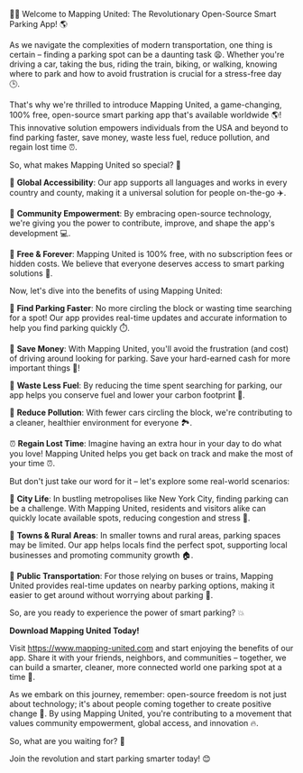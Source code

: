 🚗💥 Welcome to Mapping United: The Revolutionary Open-Source Smart Parking App! 🌎

As we navigate the complexities of modern transportation, one thing is certain – finding a parking spot can be a daunting task 😩. Whether you're driving a car, taking the bus, riding the train, biking, or walking, knowing where to park and how to avoid frustration is crucial for a stress-free day 🕒.

That's why we're thrilled to introduce Mapping United, a game-changing, 100% free, open-source smart parking app that's available worldwide 🌎! This innovative solution empowers individuals from the USA and beyond to find parking faster, save money, waste less fuel, reduce pollution, and regain lost time ⏰.

So, what makes Mapping United so special? 🤔

📍 **Global Accessibility**: Our app supports all languages and works in every country and county, making it a universal solution for people on-the-go ✈️.

🌟 **Community Empowerment**: By embracing open-source technology, we're giving you the power to contribute, improve, and shape the app's development 💻.

💸 **Free & Forever**: Mapping United is 100% free, with no subscription fees or hidden costs. We believe that everyone deserves access to smart parking solutions 🎉.

Now, let's dive into the benefits of using Mapping United:

📍 **Find Parking Faster**: No more circling the block or wasting time searching for a spot! Our app provides real-time updates and accurate information to help you find parking quickly ⏱️.

💸 **Save Money**: With Mapping United, you'll avoid the frustration (and cost) of driving around looking for parking. Save your hard-earned cash for more important things 💸!

🌟 **Waste Less Fuel**: By reducing the time spent searching for parking, our app helps you conserve fuel and lower your carbon footprint 🚀.

💪 **Reduce Pollution**: With fewer cars circling the block, we're contributing to a cleaner, healthier environment for everyone 🏞️.

⏰ **Regain Lost Time**: Imagine having an extra hour in your day to do what you love! Mapping United helps you get back on track and make the most of your time ⏰.

But don't just take our word for it – let's explore some real-world scenarios:

📍 **City Life**: In bustling metropolises like New York City, finding parking can be a challenge. With Mapping United, residents and visitors alike can quickly locate available spots, reducing congestion and stress 🚕.

🌳 **Towns & Rural Areas**: In smaller towns and rural areas, parking spaces may be limited. Our app helps locals find the perfect spot, supporting local businesses and promoting community growth 🏠.

🚌 **Public Transportation**: For those relying on buses or trains, Mapping United provides real-time updates on nearby parking options, making it easier to get around without worrying about parking 🚌.

So, are you ready to experience the power of smart parking? 💥

**Download Mapping United Today!**

Visit https://www.mapping-united.com and start enjoying the benefits of our app. Share it with your friends, neighbors, and communities – together, we can build a smarter, cleaner, more connected world one parking spot at a time 🌟.

As we embark on this journey, remember: open-source freedom is not just about technology; it's about people coming together to create positive change 💪. By using Mapping United, you're contributing to a movement that values community empowerment, global access, and innovation 🔥.

So, what are you waiting for? 🎉

Join the revolution and start parking smarter today! 😊